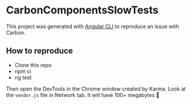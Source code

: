 # CarbonComponentsSlowTests

This project was generated with [Angular CLI](https://github.com/angular/angular-cli) to reproduce an issue with Carbon.

## How to reproduce

- Clone this repo
- npm ci
- ng test

Then open the DevTools in the Chrome window created by Karma.
Look at the `vendor.js` file in Network tab. It will have 100+ megabytes 🤯

